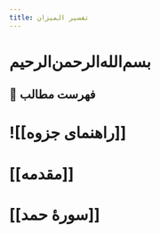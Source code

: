 ```yaml
---
title: تفسیر المیزان
---
```



# بسم‌الله‌الرحمن‌الرحیم
## 📝 فهرست مطالب
# ![[راهنمای جزوه]]
# [[مقدمه]]

# [[سورۀ حمد]]
